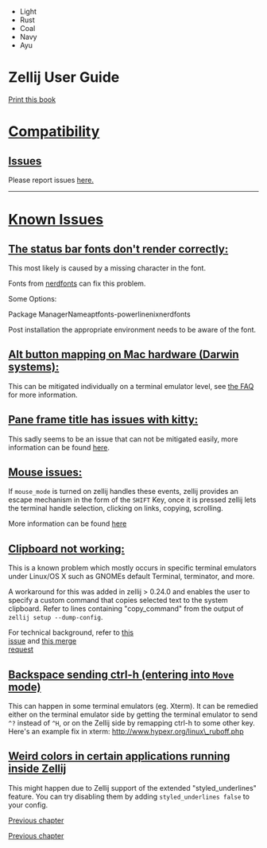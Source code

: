 - Light
- Rust
- Coal
- Navy
- Ayu

# Zellij User Guide

[Print this book](print.html "Print this book")

# [Compatibility](compatibility.html\#compatibility)

## [Issues](compatibility.html\#issues)

Please report issues [here.](https://github.com/zellij-org/zellij/issues)

* * *

# [Known Issues](compatibility.html\#known-issues)

## [The status bar fonts don't render correctly:](compatibility.html\#the-status-bar-fonts-dont-render-correctly)

This most likely is caused by a missing character in the font.

Fonts from [nerdfonts](https://github.com/ryanoasis/nerd-fonts) can fix this problem.

Some Options:

Package ManagerNameaptfonts-powerlinenixnerdfonts

Post installation the appropriate environment needs to be aware of the font.

## [Alt button mapping on Mac hardware (Darwin systems):](compatibility.html\#alt-button-mapping-on-mac-hardware-darwin-systems)

This can be mitigated individually on a terminal emulator level,
see [the FAQ](faq.html#i-am-a-macos-user-how-can-i-use-the-alt-key) for more information.

## [Pane frame title has issues with kitty:](compatibility.html\#pane-frame-title-has-issues-with-kitty)

This sadly seems to be an issue that can not be mitigated easily,
more information can be found [here](https://github.com/zellij-org/zellij/issues/689#issuecomment-914057955).

## [Mouse issues:](compatibility.html\#mouse-issues)

If `mouse_mode` is turned on zellij handles these events, zellij provides an
escape mechanism in the form of the `SHIFT` Key, once it is pressed zellij lets
the terminal handle selection, clicking on links, copying, scrolling.

More information can be found [here](https://github.com/zellij-org/zellij/issues/627)

## [Clipboard not working:](compatibility.html\#clipboard-not-working)

This is a known problem which mostly occurs in specific terminal emulators
under Linux/OS X such as GNOMEs default Terminal, terminator, and more.

A workaround for this was added in zellij > 0.24.0 and enables the user to
specify a custom command that copies selected text to the system clipboard.
Refer to lines containing "copy\_command" from the output of `zellij setup --dump-config`.

For technical background, refer to [this\
issue](https://github.com/zellij-org/zellij/issues/627) and [this merge\
request](https://github.com/zellij-org/zellij/pull/996)

## [Backspace sending ctrl-h (entering into `Move` mode)](compatibility.html\#backspace-sending-ctrl-h-entering-into-move-mode)

This can happen in some terminal emulators (eg. Xterm). It can be remedied either on the terminal emulator side by getting the terminal emulator to send `^?` instead of `^H`, or on the Zellij side by remapping ctrl-h to some other key. Here's an example fix in xterm: http://www.hypexr.org/linux\_ruboff.php

## [Weird colors in certain applications running inside Zellij](compatibility.html\#weird-colors-in-certain-applications-running-inside-zellij)

This might happen due to Zellij support of the extended "styled\_underlines" feature. You can try disabling them by adding `styled_underlines false` to your config.

[Previous chapter](session-resurrection.html "Previous chapter")

[Previous chapter](session-resurrection.html "Previous chapter")

